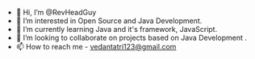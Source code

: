 - 👋 Hi, I’m @RevHeadGuy
- 👀 I’m interested in Open Source and Java Development.
- 🌱 I’m currently learning Java and it's framework, JavaScript.
- 💞️ I’m looking to collaborate on projects based on Java Development .
- 📫 How to reach me - vedantatri123@gmail.com

<!---
RevHeadGuy/RevHeadGuy is a ✨ special ✨ repository because its `README.md` (this file) appears on your GitHub profile.
You can click the Preview link to take a look at your changes.
--->
